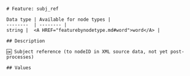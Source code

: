 <pre><code># Feature: subj_ref

Data type | Available for node types |
--------  | -------- |
string |  &lt;A HREF="featurebynodetype.md#word"&gt;word&lt;/A&gt; |

## Description

🆗 Subject reference (to nodeID in XML source data, not yet post-processes)

## Values
</code></pre>
